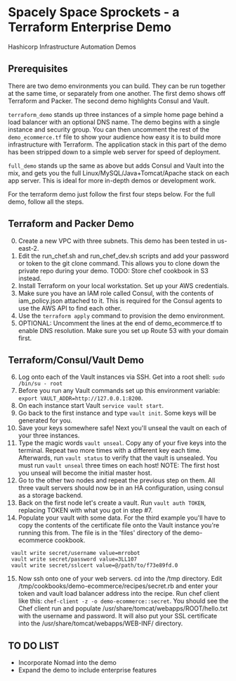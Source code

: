# Spacely Space Sprockets - a Terraform Enterprise Demo
Hashicorp Infrastructure Automation Demos


## Prerequisites

There are two demo environments you can build.  They can be run together at the same time, or separately from one another.  The first demo shows off Terraform and Packer.  The second demo highlights Consul and Vault.

`terraform_demo` stands up three instances of a simple home page behind a load balancer with an optional DNS name.  The demo begins with a single instance and security group.  You can then uncomment the rest of the `demo_ecommerce.tf` file to show your audience how easy it is to build more infrastructure with Terraform.  The application stack in this part of the demo has been stripped down to a simple web server for speed of deployment.

`full_demo` stands up the same as above but adds Consul and Vault into the mix, and gets you the full Linux/MySQL/Java+Tomcat/Apache stack on each app server.  This is ideal for more in-depth demos or development work.

For the terraform demo just follow the first four steps below.  For the full demo, follow all the steps.

## Terraform and Packer Demo
0. Create a new VPC with three subnets.  This demo has been tested in us-east-2.
1. Edit the run\_chef.sh and run\_chef\_dev.sh scripts and add your password or token to the git clone command.  This allows you to clone down the private repo during your demo.  TODO: Store chef cookbook in S3 instead.
2. Install Terraform on your local workstation.  Set up your AWS credentials.
3. Make sure you have an IAM role called Consul, with the contents of iam_policy.json attached to it.  This is required for the Consul agents to use the AWS API to find each other.
4. Use the `terraform apply` command to provision the demo environment.
5. OPTIONAL:  Uncomment the lines at the end of demo_ecommerce.tf to enable DNS resolution.  Make sure you set up Route 53 with your domain first.

## Terraform/Consul/Vault Demo
6. Log onto each of the Vault instances via SSH.  Get into a root shell: `sudo /bin/su - root`
7. Before you run any Vault commands set up this environment variable: `export VAULT_ADDR=http://127.0.0.1:8200`.  
8. On each instance start Vault `service vault start`.
9. Go back to the first instance and type `vault init`.  Some keys will be generated for you.
10. Save your keys somewhere safe!  Next you'll unseal the vault on each of your three instances.
11. Type the magic words `vault unseal`.  Copy any of your five keys into the terminal.  Repeat two more times with a different key each time.  Afterwards, run `vault status` to verify that the vault is unsealed.  You must run `vault unseal` three times on each host!  NOTE: The first host you unseal will become the initial master host.
12. Go to the other two nodes and repeat the previous step on them.  All three vault servers should now be in an HA configuration, using consul as a storage backend.
13. Back on the first node let's create a vault.  Run `vault auth TOKEN`, replacing TOKEN with what you got in step #7.
14. Populate your vault with some data.  For the third example you'll have to copy the contents of the certificate file onto the Vault instance you're running this from.  The file is in the 'files' directory of the demo-ecommerce cookbook.

```
 vault write secret/username value=mrrobot
 vault write secret/password value=3LL107
 vault write secret/sslcert value=@/path/to/f73e89fd.0
 ```

15. Now ssh onto one of your web servers.  cd into the /tmp directory.  Edit /tmp/cookbooks/demo-ecommerce/recipes/secret.rb and enter your token and vault load balancer address into the recipe.  Run chef client like this: `chef-client -z -o demo-ecommerce::secret`.  You should see the Chef client run and populate /usr/share/tomcat/webapps/ROOT/hello.txt with the username and password.  It will also put your SSL certificate into the /usr/share/tomcat/webapps/WEB-INF/ directory.

## TO DO LIST
* Incorporate Nomad into the demo
* Expand the demo to include enterprise features
